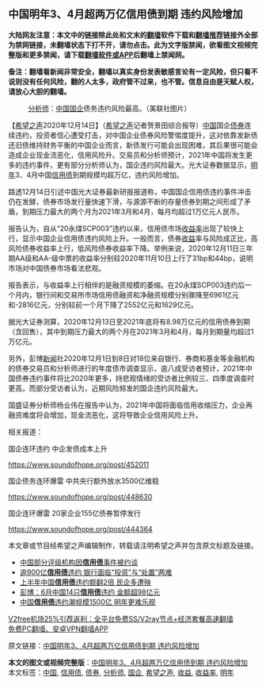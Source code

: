  <h2>中国明年3、4月超两万亿信用债到期 违约风险增加</h2> <p class="notice"><b>大陆网友注意：本文中的链接除此处和文末的<a href="https://github.com/bannedbook/fanqiang" >翻墙</a>软件下载和<a href="https://github.com/killgcd/justmysocks/blob/master/README.md">翻墙推荐</a>链接外全部为禁网链接，未翻墙状态下打不开，请勿点击。此为文字版禁闻，欲看图文视频完整版和更多禁闻，请下载<a href="https://github.com/bannedbook/fanqiang">翻墙软件或APP</a>后翻墙上禁闻网。</p><p>备注：翻墙看新闻非常安全，翻墙以真实身份发表敏感言论有一定风险，但只看不说则没有任何风险，翻的人太多，政府管不过来，也不管。信息自由是天赋人权，请放心大胆的翻墙。</b></p>  <div class="entry"> <figure><figcaption><a href="https://www.bannedbook.org/bnews/tag/%E5%88%86%E6%9E%90%E5%B8%88/" class="st_tag internal_tag" rel="tag" title="标签 分析师 下的日志">分析师</a>：<a href="https://www.bannedbook.org/bnews/tag/%E4%B8%AD%E5%9B%BD/" class="st_tag internal_tag" rel="tag" title="标签 中国 下的日志">中国</a><a href="https://www.bannedbook.org/bnews/tag/%E5%9B%BD%E4%BC%81/" class="st_tag internal_tag" rel="tag" title="标签 国企 下的日志">国企</a>债务违约风险最高。（美联社图片）</figcaption></figure> <p>【<span class='wp_keywordlink_affiliate'><a href="https://www.soundofhope.org" title="希望之声" target="_blank">希望之声</a></span>2020年12月14日】（<a href="https://www.bannedbook.org/bnews/tag/%e5%b8%8c%e6%9c%9b%e4%b9%8b%e5%a3%b0/" class="st_tag internal_tag" rel="tag" title="标签 希望之声 下的日志">希望之声</a>记者贺景田综合报导）<span class='wp_keywordlink_affiliate'><a href="https://www.bannedbook.org/" title="中国" target="_blank">中国</a></span>国企<a href="https://www.bannedbook.org/bnews/tag/%E5%80%BA%E5%88%B8/" class="st_tag internal_tag" rel="tag" title="标签 债券 下的日志">债券</a>连续违约，投资者信心遭受打击，对中国企业债券风险警惕度提升，这对依靠发新债还旧债维持财务平衡的中国企业而言，新债发行可能会出现困难，其后果很可能会造成企业现金流恶化，信用风险升。交易员和分析师预计，2021年中国将发生更多的违约事件，更有部分分析师认为，国企违约风险最大。光大证券数据显示，<a href="https://www.bannedbook.org/bnews/tag/%E6%98%8E%E5%B9%B4/" class="st_tag internal_tag" rel="tag" title="标签 明年 下的日志">明年</a>3、4月中国<a href="https://www.bannedbook.org/bnews/tag/%E4%BF%A1%E7%94%A8%E5%80%BA/" class="st_tag internal_tag" rel="tag" title="标签 信用债 下的日志">信用债</a>到期规模均超万亿，违约风险增加。</p> <p>路透12月14日引述中国光大证券最新研报报道称，中国国企信用债违约事件冲击仍在发酵，债券市场发行量快速下滑，与源源不断的存量债券到期之间形成了矛盾，到期压力最大的两个月为2021年3月和4月，每月均超过1万亿元人民币。</p> <p>报告认为，自从“20永煤SCP003”违约以来，信用债市场<a href="https://www.bannedbook.org/bnews/tag/%E6%94%B6%E7%9B%8A%E7%8E%87/" class="st_tag internal_tag" rel="tag" title="标签 收益率 下的日志">收益率</a>出现了较快上行，显示中国企业信用债违约风险上升。一般而言，债券<a href="https://www.bannedbook.org/bnews/tag/%E6%94%B6%E7%9B%8A/" class="st_tag internal_tag" rel="tag" title="标签 收益 下的日志">收益</a>率与风险成正比，高风险债券收益率上行，低风险债券收益率下降。举例来说，2020年12月11日三年期AA级和AA-级中票的收益率分别较2020年11月10日上行了31bp和44bp，说明市场对中国债券市场看法悲观。</p> <p>报告表示，与收益率上行相伴的是融资规模的萎缩。在20永煤SCP003违约后一个月内，银行间和交易所市场信用债融资和净融资规模分别骤降至6961亿元和-2816亿元，分别较前一个月下降了2552亿元和1629亿元。</p> <p>据光大证券测算，2020年12月13日至2021年底将有8.98万亿元的信用债券到期（含回售），其中到期压力最大的两个月在2021年3月和4月，每月到期量均超过1万亿元。</p>  <p>另外，彭博<span class='wp_keywordlink_affiliate'><a href="https://www.bannedbook.org/" title="新闻">新闻</a></span>社2020年12月1日到8日对18位来自银行、券商和基金等金融机构的债券交易员和分析师进行的年度债市调查显示，逾八成受访者预计，2021年中国债券违约事件将比2020年更多，持悲观情绪的受访者比例较三、四季度调查时更高，而部分受访者认为，近期风险频发的国企违约风险最大。</p> <p>国盛证券分析师杨业伟在报告中认为，2021年中国将面临信用收缩压力，企业再融资难度将会增加，现金流恶化，这将导致企业信用风险上升。</p> <p>相关报道：</p> <p>国企连环违约 中企发债成本上升</p> <p><a href="https://www.soundofhope.org/post/452011">https://www.soundofhope.org/post/452011</a></p>  <p>国企债务连环爆雷 中共央行额外放水3500亿维稳</p> <p><a href="https://www.soundofhope.org/post/448630">https://www.soundofhope.org/post/448630</a></p> <p>国企连环爆雷 20家企业155亿债券暂停发行</p> <p><a href="https://www.soundofhope.org/post/444364">https://www.soundofhope.org/post/444364</a></p> <p>本文章或节目经希望之声编辑制作，转载请注明希望之声并包含原文标题及链接。</p>  <ul class='op-related-articles' title='相关阅读'> <li><a href='https://www.bannedbook.org/bnews/baitai/20201204/1442148.html' target='_blank'>中国部分评级机构因<b>信用债</b>事件被约谈</a></li> <li><a href='https://www.bannedbook.org/bnews/finance/20190811/1173104.html' target='_blank'>逾900亿<b>信用债</b>违约 银行面临“投资”与“处置”两难</a></li> <li><a href='https://www.bannedbook.org/bnews/finance/20190706/1153933.html' target='_blank'>上半年中国<b>信用债</b>违约额翻2倍 民企多遭殃</a></li> <li><a href='https://www.bannedbook.org/bnews/finance/20190704/1153013.html' target='_blank'>彭博：6月中国14只<b>信用债</b>违约 金额超98亿元</a></li> <li><a href='https://www.bannedbook.org/bnews/finance/20181219/1049534.html' target='_blank'>中国<b>信用债</b>违约潮规模1500亿 明年更难乐观</a></li> </ul> <p class="texttj"> <a href="https://www.bannedbook.org/forum23/topic22702.html" target="_blank">V2free机场25%引荐返利：全平台免费SS/V2ray节点+经济套餐高速翻墙</a><br/> <a href="https://github.com/bannedbook/fanqiang/wiki/%E7%A6%81%E9%97%BB%E7%BD%91%E5%AE%89%E5%8D%93%E7%BF%BB%E5%A2%99%E6%96%B0%E9%97%BBAPP" target="_blank">免费PC翻墙、安卓VPN翻墙APP</a></p><p>原文链接：<a class="src_link"  href="https://www.soundofhope.org/post/453559" target="_blank">中国明年3、4月超两万亿信用债到期 违约风险增加</a></p><a name='sharetosocial'></a>       <div><b>本文的图文或视频完整版</b>：<a href='https://www.bannedbook.org/bnews/comments/20201215/1447790.html'>中国明年3、4月超两万亿信用债到期 违约风险增加</a></div>  </div><!--END ENTRY--> <div class="postfooter"> <div>本文标签：<a href="https://www.bannedbook.org/bnews/tag/%E4%B8%AD%E5%9B%BD/" rel="tag">中国</a>, <a href="https://www.bannedbook.org/bnews/tag/%E4%BF%A1%E7%94%A8%E5%80%BA/" rel="tag">信用债</a>, <a href="https://www.bannedbook.org/bnews/tag/%E5%80%BA%E5%88%B8/" rel="tag">债券</a>, <a href="https://www.bannedbook.org/bnews/tag/%E5%88%86%E6%9E%90%E5%B8%88/" rel="tag">分析师</a>, <a href="https://www.bannedbook.org/bnews/tag/%E5%9B%BD%E4%BC%81/" rel="tag">国企</a>, <a href="https://www.bannedbook.org/bnews/tag/%e5%b8%8c%e6%9c%9b%e4%b9%8b%e5%a3%b0/" rel="tag">希望之声</a>, <a href="https://www.bannedbook.org/bnews/tag/%E6%94%B6%E7%9B%8A/" rel="tag">收益</a>, <a href="https://www.bannedbook.org/bnews/tag/%E6%94%B6%E7%9B%8A%E7%8E%87/" rel="tag">收益率</a>, <a href="https://www.bannedbook.org/bnews/tag/%E6%98%8E%E5%B9%B4/" rel="tag">明年</a></div>  </div><!--END POSTFOOTER--> 
